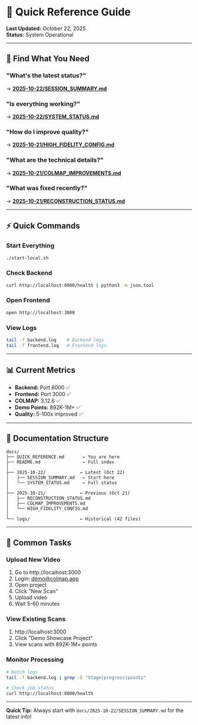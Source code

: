 # 🚀 Quick Reference Guide

**Last Updated:** October 22, 2025  
**Status:** System Operational

---

## 📍 Find What You Need

### "What's the latest status?"
→ **[2025-10-22/SESSION_SUMMARY.md](./2025-10-22/SESSION_SUMMARY.md)**

### "Is everything working?"
→ **[2025-10-22/SYSTEM_STATUS.md](./2025-10-22/SYSTEM_STATUS.md)**

### "How do I improve quality?"
→ **[2025-10-21/HIGH_FIDELITY_CONFIG.md](./2025-10-21/HIGH_FIDELITY_CONFIG.md)**

### "What are the technical details?"
→ **[2025-10-21/COLMAP_IMPROVEMENTS.md](./2025-10-21/COLMAP_IMPROVEMENTS.md)**

### "What was fixed recently?"
→ **[2025-10-21/RECONSTRUCTION_STATUS.md](./2025-10-21/RECONSTRUCTION_STATUS.md)**

---

## ⚡ Quick Commands

### Start Everything
```bash
./start-local.sh
```

### Check Backend
```bash
curl http://localhost:8000/health | python3 -m json.tool
```

### Open Frontend
```bash
open http://localhost:3000
```

### View Logs
```bash
tail -f backend.log    # Backend logs
tail -f frontend.log   # Frontend logs
```

---

## 📊 Current Metrics

- **Backend:** Port 8000 ✅
- **Frontend:** Port 3000 ✅
- **COLMAP:** 3.12.6 ✅
- **Demo Points:** 892K-1M+ ✅
- **Quality:** 5-100x improved ✅

---

## 📁 Documentation Structure

```
docs/
├── QUICK_REFERENCE.md       ← You are here
├── README.md                ← Full index
│
├── 2025-10-22/             ← Latest (Oct 22)
│   ├── SESSION_SUMMARY.md   ← Start here
│   └── SYSTEM_STATUS.md     ← Full status
│
├── 2025-10-21/             ← Previous (Oct 21)
│   ├── RECONSTRUCTION_STATUS.md
│   ├── COLMAP_IMPROVEMENTS.md
│   └── HIGH_FIDELITY_CONFIG.md
│
└── logs/                   ← Historical (42 files)
```

---

## 🎯 Common Tasks

### Upload New Video
1. Go to http://localhost:3000
2. Login: demo@colmap.app
3. Open project
4. Click "New Scan"
5. Upload video
6. Wait 5-60 minutes

### View Existing Scans
1. http://localhost:3000
2. Click "Demo Showcase Project"
3. View scans with 892K-1M+ points

### Monitor Processing
```bash
# Watch logs
tail -f backend.log | grep -E "Stage|progress|points"

# Check job status
curl http://localhost:8000/health
```

---

**Quick Tip:** Always start with `docs/2025-10-22/SESSION_SUMMARY.md` for the latest info!


